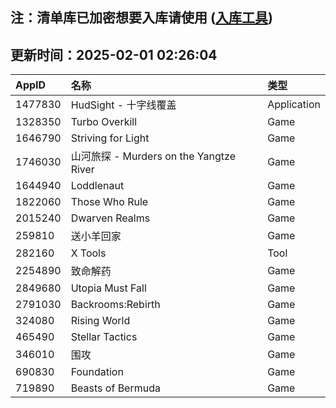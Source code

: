 ## 注：清单库已加密想要入库请使用 ([入库工具](https://github.com/BlankTMing/ManifestAutoUpdate/releases))

## 更新时间：2025-02-01 02:26:04
| AppID | 名称 | 类型  |
| :-------------------- | :----------------------------- | :----------- |
| 1477830 | HudSight - 十字线覆盖| Application |
| 1328350 | Turbo Overkill| Game |
| 1646790 | Striving for Light| Game |
| 1746030 | 山河旅探 - Murders on the Yangtze River| Game |
| 1644940 | Loddlenaut| Game |
| 1822060 | Those Who Rule| Game |
| 2015240 | Dwarven Realms| Game |
| 259810 | 送小羊回家| Game |
| 282160 | X Tools| Tool |
| 2254890 | 致命解药| Game |
| 2849680 | Utopia Must Fall| Game |
| 2791030 | Backrooms:Rebirth| Game |
| 324080 | Rising World| Game |
| 465490 | Stellar Tactics| Game |
| 346010 | 围攻| Game |
| 690830 | Foundation| Game |
| 719890 | Beasts of Bermuda| Game |
